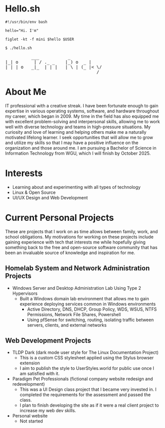 # Hello.sh

``` 
#!/usr/bin/env bash

hello="Hi. I'm"

figlet -kt -f mini $hello $USER

$ ./hello.sh

```

<pre>          ___           _             
|_| o      | / ._ _    |_) o  _ |     
| | | o   _|_  | | |   | \ | (_ |&lt; \/ 
                                   /  
</pre>

# About Me
IT professional with a creative streak. I have been fortunate enough to gain expertise in various operating systems, software, and hardware throughout my career, which began in 2009. My time in the field has also equipped me with excellent problem-solving and interpersonal skills, allowing me to work well with diverse technology and teams in high-pressure situations. My curiosity and love of learning and helping others make me a naturally motivated lifelong learner. I seek opportunities that will allow me to grow and utilize my skills so that I may have a positive influence on the organization and those around me. I am pursuing a Bachelor of Science in Information Technology from WGU, which I will finish by October 2025.

# Interests

- Learning about and experimenting with all types of technology 
- Linux & Open Source 
- UI/UX Design and Web Development

# Current Personal Projects
These are projects that I work on as time allows between family, work, and school obligations. My motivations for working on these projects include gaining experience with tech that interests me while hopefully giving something back to the free and open-source software community that has been an invaluable source of knowledge and inspiration for me.

## Homelab System and Network Administration Projects
- Windows Server and Desktop Administration Lab Using Type 2 Hypervisors
  - Built a Windows domain lab environment that allows me to gain experience deploying services common in Windows environments
    - Active Directory, DNS, DHCP, Group Policy, WDS, WSUS, NTFS Permissions, Network File Shares, Powershell
    - Using pfSense for switching, routing, isolating traffic between servers, clients, and external networks 

## Web Development Projects
- TLDP Dark (dark mode user style for The Linux Documentation Project)
  - This is a custom CSS stylesheet applied using the Stylus browser extension
  - I aim to publish the style to UserStyles.world for public use once I am satisfied with it.
- Paradigm Pet Professionals (fictional company website redesign and redevelopment)
  - This was a UI Design class project that I became very invested in. I completed the requirements for the assessment and passed the class.
  - I plan to finish developing the site as if it were a real client project to increase my web dev skills.
- Personal website
  - Not started

<!---
rratliff5307/rratliff5307 is a ✨ special ✨ repository because its `README.md` (this file) appears on your GitHub profile.
You can click the Preview link to take a look at your changes.
--->

